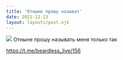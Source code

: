 ```yaml
---
title: 'Отныне прошу называт'
date: 2021-12-23
layout: layouts/post.njk
---
```


![](https://i.ibb.co/Kj77Z35/file-77.jpg)
Отныне прошу называть меня только так

https://t.me/beardless_live/156
